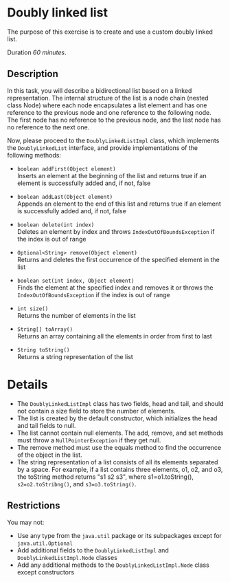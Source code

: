# Doubly linked list

The purpose of this exercise is to create and use a custom doubly linked list. 

Duration _60 minutes_.


## Description 

In this task, you will describe a bidirectional list based on a linked representation. The internal structure of the list is a node chain (nested class Node) where each node encapsulates a list element and has one reference to the previous node and one reference to the following node. The first node has no reference to the previous node, and the last node has no reference to the next one.


Now, please proceed to the  `DoublyLinkedListImpl` class, which implements the  `DoublyLinkedList` interface, and provide implementations of the following methods:  

* `boolean addFirst(Object element)`  
   Inserts an element at the beginning of the list and returns true if an element is successfully added and, if not, false  

* `boolean addLast(Object element)`  
   Appends an element to the end of this list and returns true if an element is successfully added and, if not, false  

* `boolean delete(int index)`  
   Deletes an element by index and throws `IndexOutOfBoundsException` if the index is out of range  

* `Optional<String> remove(Object element)`  
   Returns and deletes the first occurrence of the specified element in the list  

* `boolean set(int index, Object element)`  
   Finds the element at the specified index and removes it or throws the `IndexOutOfBoundsException` if the index is out of range  

* `int size()`  
   Returns the number of elements in the list  

* `String[] toArray() `  
   Returns an array containing all the elements in order from first to last 

* `String toString()`  
   Returns a string representation of the list 

# Details

*	The `DoublyLinkedListImpl` class has two fields, head and tail, and should not contain a size field to store the number of elements.
*	The list is created by the default constructor, which initializes the head and tail fields to null.
*	The list cannot contain null elements. The add, remove, and set methods must throw a `NullPointerException` if they get null.
*	The remove method must use the equals method to find the occurrence of the object in the list.
*	The string representation of a list consists of all its elements separated by a space. For example, if a list contains three elements, o1, o2, and o3, the toString method returns "s1 s2 s3", where s1=o1.toString(), `s2=o2.toStribng()`, and `s3=o3.toString()`.

## Restrictions

You may not: 
*	Use any type from the  `java.util` package or its subpackages except for  `java.util.Optional`
*	Add additional fields to the  `DoublyLinkedListImpl` and  `DoublyLinkedListImpl.Node` classes
*	Add any additional methods to the  `DoublyLinkedListImpl.Node` class except constructors

